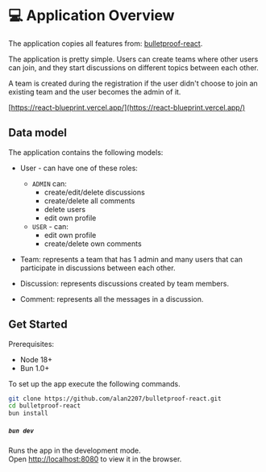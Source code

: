 # 💻 Application Overview

The application copies all features from: [bulletproof-react](https://github.com/alan2207/bulletproof-react).

The application is pretty simple. Users can create teams where other users can join, and they start discussions on different topics between each other.

A team is created during the registration if the user didn't choose to join an existing team and the user becomes the admin of it.

[https://react-blueprint.vercel.app/](https://react-blueprint.vercel.app/)

## Data model

The application contains the following models:

- User - can have one of these roles:

  - `ADMIN` can:
    - create/edit/delete discussions
    - create/delete all comments
    - delete users
    - edit own profile
  - `USER` - can:
    - edit own profile
    - create/delete own comments

- Team: represents a team that has 1 admin and many users that can participate in discussions between each other.

- Discussion: represents discussions created by team members.

- Comment: represents all the messages in a discussion.

## Get Started

Prerequisites:

- Node 18+
- Bun 1.0+

To set up the app execute the following commands.

```bash
git clone https://github.com/alan2207/bulletproof-react.git
cd bulletproof-react
bun install
```

##### `bun dev`

Runs the app in the development mode.\
Open [http://localhost:8080](http://localhost:8080) to view it in the browser.
